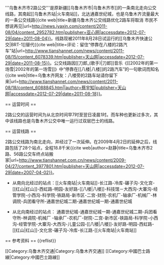 '''乌鲁木齐市2路公交'''是原新疆[[乌鲁木齐市|乌鲁木齐市]]的一条南北走向公交线路，其南起[[乌鲁木齐站|火车南站]]，北达通嘉世纪城，也是乌鲁木齐流量最大的一条公交线路<ref name="bye">{{cite web|title=新疆乌鲁木齐公交线路优化2路车将取消 市民不想说再见|url=http://news.iyaxin.com/content/2011-08/04/content_2952782.htm|publisher=亚心网|accessdate=2012-07-29|date=2011-08-04}}</ref>。线路现被2011年8月28日试运行的[[乌鲁木齐快速公交|BRT-1]]替代<ref name="review">{{cite web|title=评论：留住“停靠在八楼的2路汽车”站|url=http://www.tianshannet.com/news/content/2011-08/15/content_6078339.htm|publisher=天山网|accessdate=2012-07-29|date=2011-08-15}}</ref>。公交线路因[[刀郎_(歌手)|刀郎]]音乐《[[2002年的第一场雪|2002年的第一场雪]]》中“停靠在[[八楼|八楼]]的2路汽车”的一句歌词而知名<ref>{{cite web|title=乌鲁木齐网友：八楼旁的2路车站请你留下来|url=http://www.tianshannet.com/news/content/2011-08/18/content_6088845.htm||author=蔡宇知|publisher=天山网|accessdate=2012-07-29|date=2011-08-18}}</ref><ref name="review" />。

== 运营时间 ==

2路公交的运营时间为从北京时间早7时至翌日凌晨1时<ref name="bye" />。而车种也更新过多次，其中该线路也是乌鲁木齐公交中唯一运行过双层巴士的线路<ref name="bye" />。

== 运营线路 ==

2路公交线路为南北走向，并经过了一次延伸<ref name="bye" />。在2009年4月2日的延伸之后，线路包括了28个站点，全程18.8千米<ref>{{cite web|author=赵静|title=乌鲁木齐市2路、56路公交车终点站搬家|url=http://www.tianshannet.com.cn/news/content/2009-04/27/content_3977801.htm|publisher=天山网|accessdate=2012-07-29|date=2007-04-02}}</ref>。
* 从南向北经过的站点：[[火车南站|火车南站]]-长江路-冷库-碾子沟-文化宫-[[红山|红山]]-西虹路-明园-友好路-[[八楼|八楼]]-科技馆－大西沟-大寨沟-经管学院-小西沟-科学院-铁路局-新市区-二宫-财院-农机厂-轴承厂-机械厂-林调院-兵团看守所-通嘉世纪城二期-通嘉世纪城一期-通嘉世纪城

* 从北向南经过的站点： 通嘉世纪城-通嘉世纪城一期-通嘉世纪城二期-兵团看守所-林调院-机械厂 -轴承厂-农机厂-财院-二宫-新市区-铁路局-科学院-小西沟-经管学院-大寨沟-大西沟-儿童公园-[[八楼|八楼]]-友好路-明园-西虹路-[[红山|红山]]-文化宫-碾子沟-冷库-长江路-[[火车南站|火车南站]]

== 参考资料 ==
{{reflist}}

[[Category:乌鲁木齐交通|Category:乌鲁木齐交通]]
[[Category:中國巴士路線|Category:中國巴士路線]]